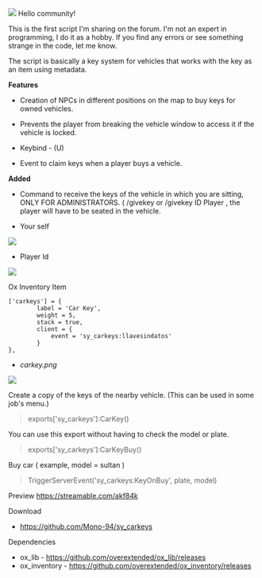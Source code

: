 
  <img src="https://forum.cfx.re/uploads/default/original/4X/f/f/f/fff19d1a25351b571a6d597fd8128ff511bd6558.png"/>
Hello community!

This is the first script I'm sharing on the forum. I'm not an expert in programming, I do it as a hobby. If you find any errors or see something strange in the code, let me know.

The script is basically a key system for vehicles that works with the key as an item using metadata.

**Features**

* Creation of NPCs in different positions on the map to buy keys for owned vehicles.

* Prevents the player from breaking the vehicle window to access it if the vehicle is locked.
* Keybind - (U)
* Event to claim keys when a player buys a vehicle.


**Added**
* Command to receive the keys of the vehicle in which you are sitting, ONLY FOR ADMINISTRATORS. ( /givekey  or /givekey ID Player , the player will have to be seated in the vehicle.
 
* Your self

<img src="https://forum.cfx.re/uploads/default/original/4X/2/2/6/226611814b70f4b62c24cfdd2ad01d1f7c18f207.png"/>

* Player Id

<img src="https://forum.cfx.re/uploads/default/original/4X/7/2/c/72c4da7fefda569ee4aa5281117b8a94d99bb5e9.png"/>


Ox Inventory Item

```
['carkeys'] = {
		label = 'Car Key',
		weight = 5,
		stack = true,
		client = {
			event = 'sy_carkeys:llavesindatos'
		}
},

```
* *carkey.png*

<img src="https://forum.cfx.re/uploads/default/original/4X/c/9/e/c9eb2c8bf3d52f15a6cc095ec2053a353e0d35a6.png"/>


Create a copy of the keys of the nearby vehicle. (This can be used in some job's menu.)
> exports['sy_carkeys']:CarKey()

 You can use this export without having to check the model or  plate.
> exports['sy_carkeys']:CarKeyBuy()

Buy car ( example, model = sultan )
> TriggerServerEvent('sy_carkeys:KeyOnBuy', plate, model)

Preview 
https://streamable.com/akf84k

Download
 - https://github.com/Mono-94/sy_carkeys

Dependencies
 - ox_lib  -  https://github.com/overextended/ox_lib/releases  
 - ox_inventory  -  https://github.com/overextended/ox_inventory/releases
